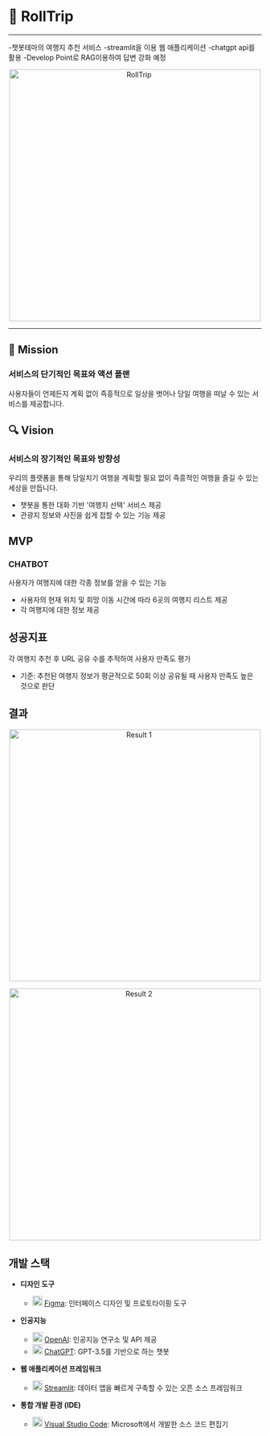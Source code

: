 # 🛫 **RollTrip**
---
-챗봇테마의 여행지 추천 서비스
-streamlit을 이용 웹 애플리케이션 
-chatgpt api를 활용
-Develop Point로 RAG이용하여 답변 강화 예정

<p align="center">
  <img width="500" alt="RollTrip" src="https://github.com/user-attachments/assets/ca7d95d6-695a-46a1-9d97-d73f1914aa85">
</p>

----

## 🧭 Mission

### 서비스의 단기적인 목표와 액션 플랜

사용자들이 언제든지 계획 없이 즉흥적으로 일상을 벗어나 당일 여행을 떠날 수 있는 서비스를 제공합니다.

## 🔍 Vision

### 서비스의 장기적인 목표와 방향성

우리의 플랫폼을 통해 당일치기 여행을 계획할 필요 없이 즉흥적인 여행을 즐길 수 있는 세상을 만듭니다.

- 챗봇을 통한 대화 기반 '여행지 선택' 서비스 제공
- 관광지 정보와 사진을 쉽게 접할 수 있는 기능 제공

## MVP

### CHATBOT

사용자가 여행지에 대한 각종 정보를 얻을 수 있는 기능

- 사용자의 현재 위치 및 희망 이동 시간에 따라 6곳의 여행지 리스트 제공
- 각 여행지에 대한 정보 제공

## 성공지표

각 여행지 추천 후 URL 공유 수를 추적하여 사용자 만족도 평가

- 기준: 추천된 여행지 정보가 평균적으로 50회 이상 공유될 때 사용자 만족도 높은 것으로 판단

## 결과

<p align="center">
  <img width="500" alt="Result 1" src="https://github.com/user-attachments/assets/900debf9-74d3-46ea-b2c5-adc7388c3f39">
</p>

<p align="center">
  <img width="500" alt="Result 2" src="https://github.com/user-attachments/assets/a571f7a2-a09f-4201-b050-ba345f33fc5e">
</p>

## 개발 스택

- **디자인 도구**
  - <img src="https://upload.wikimedia.org/wikipedia/commons/3/33/Figma-logo.svg" alt="Figma" width="20"/> [Figma](https://www.figma.com/): 인터페이스 디자인 및 프로토타이핑 도구

- **인공지능**
  - <img src="https://seeklogo.com/images/O/open-ai-logo-8B9BFEDC26-seeklogo.com.png" alt="OpenAI" width="20"/> [OpenAI](https://www.openai.com/): 인공지능 연구소 및 API 제공
  - <img src="https://upload.wikimedia.org/wikipedia/commons/0/04/ChatGPT_logo.svg" alt="ChatGPT" width="20"/> [ChatGPT](https://www.openai.com/chatgpt): GPT-3.5를 기반으로 하는 챗봇

- **웹 애플리케이션 프레임워크**
  - <img src="https://streamlit.io/images/brand/streamlit-logo-primary-colormark-darktext.png" alt="Streamlit" width="20"/> [Streamlit](https://streamlit.io/): 데이터 앱을 빠르게 구축할 수 있는 오픈 소스 프레임워크

- **통합 개발 환경 (IDE)**
  - <img src="https://upload.wikimedia.org/wikipedia/commons/9/9a/Visual_Studio_Code_1.35_icon.svg" alt="VS Code" width="20"/> [Visual Studio Code](https://code.visualstudio.com/): Microsoft에서 개발한 소스 코드 편집기
